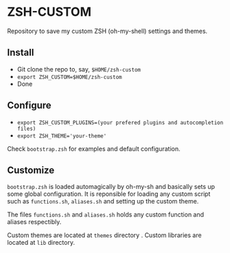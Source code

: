 ZSH-CUSTOM
==========

Repository to save my custom ZSH (oh-my-shell) settings and themes.

Install
-------
* Git clone the repo to, say, ``$HOME/zsh-custom``
* ``export ZSH_CUSTOM=$HOME/zsh-custom``
* Done

Configure
---------
* ``export ZSH_CUSTOM_PLUGINS=(your prefered plugins and autocompletion files)``
* ``export ZSH_THEME='your-theme'``

Check ``bootstrap.zsh`` for examples and default configuration.

Customize
-------
``bootstrap.zsh`` is loaded automagically by oh-my-sh and basically sets up some global configuration.
It is reponsible for loading any custom script such as ``functions.sh``, ``aliases.sh`` and setting up the custom theme.

The files ``functions.sh`` and ``aliases.sh`` holds any custom function and aliases respectibly.

Custom themes are located at ``themes`` directory . Custom libraries are located at ``lib`` directory.
